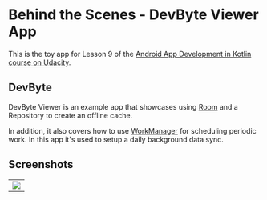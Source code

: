 # Behind the Scenes - DevByte Viewer App

This is the toy app for Lesson 9 of the [Android App Development in Kotlin course on Udacity](https://classroom.udacity.com/courses/ud9012).

## DevByte

DevByte Viewer is an example app that showcases using 
[Room](https://developer.android.com/topic/libraries/architecture/room) and a Repository to create
an offline cache.

In addition, it also covers how to use 
[WorkManager](https://developer.android.com/topic/libraries/architecture/workmanager) for scheduling
periodic work. In this app it's used to setup a daily background data sync.

## Screenshots

<table>
  <tr>
    <td>
      <img src = "https://user-images.githubusercontent.com/29761752/232325591-69773df0-4a0a-4e25-aedf-a85470741f6d.png"/>
    </td>
  </tr>
</table>
